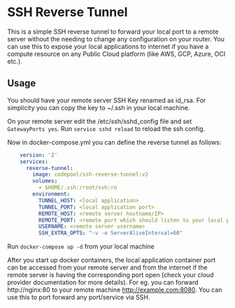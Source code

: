 # SSH Reverse Tunnel

This is a simple SSH reverse tunnel to forward your local port to a remote server without the needing to change any configuration on your router. You can use this to expose your local applications to internet if you have a compute resource on any Public Cloud platform (like AWS, GCP, Azure, OCI etc.).

## Usage

You should have your remote server SSH Key renamed as id_rsa. For simplicity you can copy the key to ~/.ssh in your local machine.

On your remote server edit the /etc/ssh/sshd_config file and set ```GatewayPorts yes```. Run ```service sshd reload``` to reload the ssh config.

Now in docker-compose.yml you can define the reverse tunnel as follows:

```yml
    version: '2'
    services:
      reverse-tunnel:
        image: codepool/ssh-reverse-tunnel:v2
        volumes:
          - $HOME/.ssh:/root/ssh:ro
        environment:
          TUNNEL_HOST: <local application>
          TUNNEL_PORT: <local application port>
          REMOTE_HOST: <remote server hostname/IP>
          REMOTE_PORT: <remote port which should listen to your local port>
          USERNAME: <remote server username>
          SSH_EXTRA_OPTS: "-v -o ServerAliveInterval=60"
```

Run ```docker-compose up -d``` from your local machine

After you start up docker containers, the local application container port can be accessed from your remote server and from the internet if the remote server is having the corresponding port open (check your cloud provider documentation for more details). For eg. you can forward http://nginx:80 to your remote machine http://example.com:8080. You can use this to port forward any port/service via SSH.
